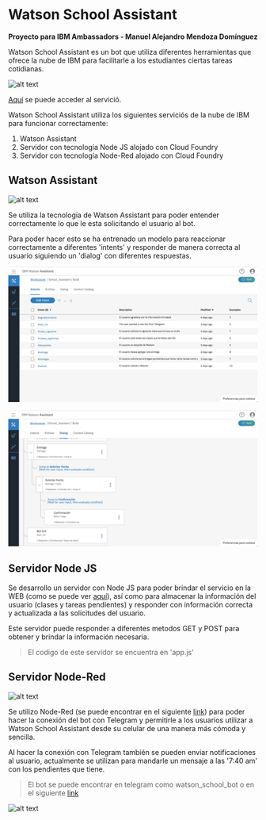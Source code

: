 # Watson School Assistant
**Proyecto para IBM Ambassadors   -   Manuel Alejandro Mendoza Domínguez**


Watson School Assistant es un bot que utiliza diferentes herramientas que ofrece la nube de IBM para
facilitarle a los estudiantes ciertas tareas cotidianas.

![alt text](readme_images/WSA_basic.gif)

[Aquí](https://school-smart-assistant.mybluemix.net) se puede acceder al servició.


Watson School Assistant utiliza los siguientes serviciós de la nube de IBM para funcionar correctamente:
1. Watson Assistant
2. Servidor con tecnología Node JS alojado con Cloud Foundry
3. Servidor con tecnología Node-Red alojado con Cloud Foundry


## Watson Assistant
![alt text](readme_images/WSA_Assistant.gif)

Se utiliza la tecnología de Watson Assistant para poder entender correctamente lo que le esta solicitando 
el usuario al bot.

Para poder hacer esto se ha entrenado un modelo para reaccionar correctamente a diferentes 'intents' y responder 
de manera correcta al usuario siguiendo un 'dialog' con diferentes respuestas.


![alt text](readme_images/WSA_intents.png)


![alt text](readme_images/WSA_dialog.png)


## Servidor Node JS

Se desarrollo un servidor con Node JS para poder brindar el servicio en la WEB (como se puede ver
[aquí](https://school-smart-assistant.mybluemix.net)), así como para almacenar la información del usuario (clases y
 tareas pendientes) y responder con información correcta y actualizada a las solicitudes del usuario.
 
 Este servidor puede responder a diferentes metodos GET y POST para obtener y brindar la información necesaria.
 
 > El codigo de este servidor se encuentra en 'app.js'
 

## Servidor Node-Red

![alt text](readme_images/WSA_nodeRed.gif)

Se utilizo Node-Red (se puede encontrar en el siguiente [link](https://watson-assistant-school-iot.mybluemix.net/)) para poder hacer la conexión del bot con Telegram y permitirle
a los usuarios utilizar a Watson School Assistant desde su celular de una manera más 
cómoda y sencilla.

Al hacer la conexión con Telegram también se pueden enviar notificaciones al usuario, 
actualmente se utilizan para mandarle un mensaje a las '7:40 am' con los pendientes
que tiene.

> El bot se puede encontrar en telegram como watson_school_bot o en el siguiente [link](https://t.me/watson_school_bot)

![alt text](readme_images/WSA_telegramNotifications.gif)